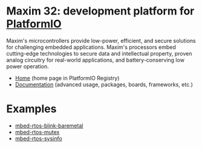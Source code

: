 
# Maxim 32: development platform for [PlatformIO](https://platformio.org)

Maxim's microcontrollers provide low-power, efficient, and secure solutions for challenging embedded applications. Maxim's processors embed cutting-edge technologies to secure data and intellectual property, proven analog circuitry for real-world applications, and battery-conserving low power operation.

* [Home](https://platformio.org/platforms/maxim32) (home page in PlatformIO Registry)
* [Documentation](https://docs.platformio.org/page/platforms/maxim32.html) (advanced usage, packages, boards, frameworks, etc.)

# Examples

* [mbed-rtos-blink-baremetal](https://github.com/platformio/platform-maxim32/tree/master/examples/mbed-rtos-blink-baremetal)
* [mbed-rtos-mutex](https://github.com/platformio/platform-maxim32/tree/master/examples/mbed-rtos-mutex)
* [mbed-rtos-sysinfo](https://github.com/platformio/platform-maxim32/tree/master/examples/mbed-rtos-sysinfo)
